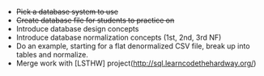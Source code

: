 * ~~Pick a database system to use~~
* ~~Create database file for students to practice on~~
* Introduce database design concepts
* Introduce database normalization concepts (1st, 2nd, 3rd NF)
* Do an example, starting for a flat denormalized CSV file, break up
into tables and normalize.
* Merge work with [LSTHW] project(http://sql.learncodethehardway.org/)
